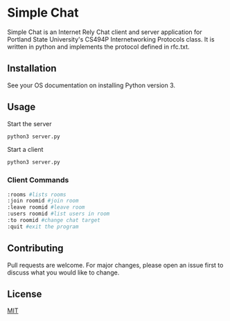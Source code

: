 # Simple Chat

Simple Chat is an Internet Rely Chat client and server application for Portland State University's CS494P Internetworking Protocols class. It is written in python and implements the protocol defined in rfc.txt.

## Installation

See your OS documentation on installing Python version 3.

## Usage

Start the server
```bash
python3 server.py
```

Start a client
```bash
python3 server.py
```

### Client Commands

```bash
:rooms #lists rooms
:join roomid #join room
:leave roomid #leave room
:users roomid #list users in room
:to roomid #change chat target
:quit #exit the program
```

## Contributing
Pull requests are welcome. For major changes, please open an issue first to discuss what you would like to change.

## License
[MIT](https://choosealicense.com/licenses/mit/)
